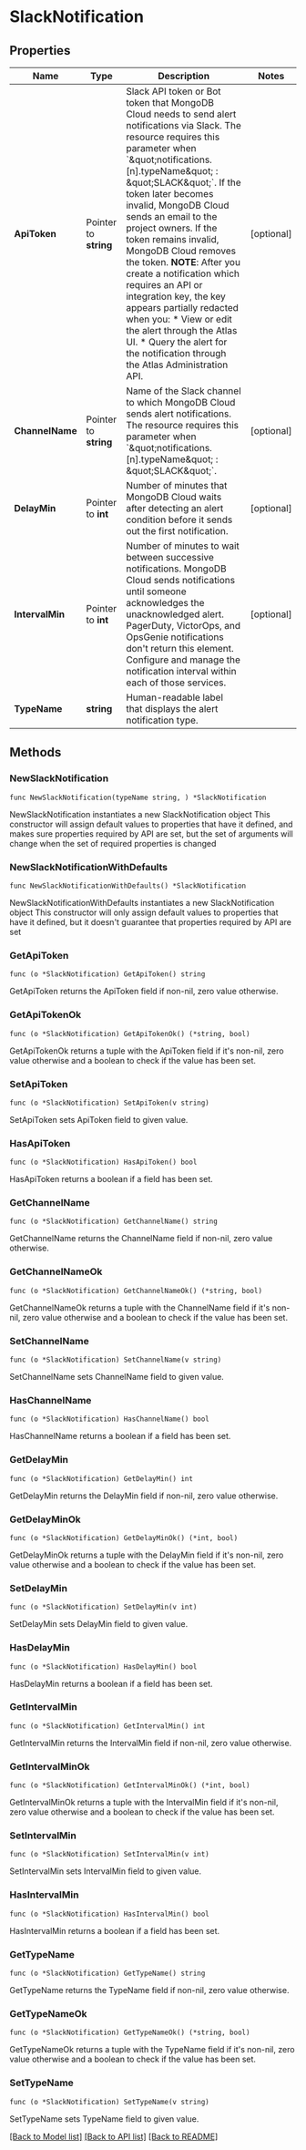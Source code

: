 # SlackNotification

## Properties

Name | Type | Description | Notes
------------ | ------------- | ------------- | -------------
**ApiToken** | Pointer to **string** | Slack API token or Bot token that MongoDB Cloud needs to send alert notifications via Slack. The resource requires this parameter when &#x60;\&quot;notifications.[n].typeName\&quot; : \&quot;SLACK\&quot;&#x60;. If the token later becomes invalid, MongoDB Cloud sends an email to the project owners. If the token remains invalid, MongoDB Cloud removes the token.   **NOTE**: After you create a notification which requires an API or integration key, the key appears partially redacted when you:  * View or edit the alert through the Atlas UI.  * Query the alert for the notification through the Atlas Administration API. | [optional] 
**ChannelName** | Pointer to **string** | Name of the Slack channel to which MongoDB Cloud sends alert notifications. The resource requires this parameter when &#x60;\&quot;notifications.[n].typeName\&quot; : \&quot;SLACK\&quot;&#x60;. | [optional] 
**DelayMin** | Pointer to **int** | Number of minutes that MongoDB Cloud waits after detecting an alert condition before it sends out the first notification. | [optional] 
**IntervalMin** | Pointer to **int** | Number of minutes to wait between successive notifications. MongoDB Cloud sends notifications until someone acknowledges the unacknowledged alert.  PagerDuty, VictorOps, and OpsGenie notifications don&#39;t return this element. Configure and manage the notification interval within each of those services. | [optional] 
**TypeName** | **string** | Human-readable label that displays the alert notification type. | 

## Methods

### NewSlackNotification

`func NewSlackNotification(typeName string, ) *SlackNotification`

NewSlackNotification instantiates a new SlackNotification object
This constructor will assign default values to properties that have it defined,
and makes sure properties required by API are set, but the set of arguments
will change when the set of required properties is changed

### NewSlackNotificationWithDefaults

`func NewSlackNotificationWithDefaults() *SlackNotification`

NewSlackNotificationWithDefaults instantiates a new SlackNotification object
This constructor will only assign default values to properties that have it defined,
but it doesn't guarantee that properties required by API are set

### GetApiToken

`func (o *SlackNotification) GetApiToken() string`

GetApiToken returns the ApiToken field if non-nil, zero value otherwise.

### GetApiTokenOk

`func (o *SlackNotification) GetApiTokenOk() (*string, bool)`

GetApiTokenOk returns a tuple with the ApiToken field if it's non-nil, zero value otherwise
and a boolean to check if the value has been set.

### SetApiToken

`func (o *SlackNotification) SetApiToken(v string)`

SetApiToken sets ApiToken field to given value.

### HasApiToken

`func (o *SlackNotification) HasApiToken() bool`

HasApiToken returns a boolean if a field has been set.

### GetChannelName

`func (o *SlackNotification) GetChannelName() string`

GetChannelName returns the ChannelName field if non-nil, zero value otherwise.

### GetChannelNameOk

`func (o *SlackNotification) GetChannelNameOk() (*string, bool)`

GetChannelNameOk returns a tuple with the ChannelName field if it's non-nil, zero value otherwise
and a boolean to check if the value has been set.

### SetChannelName

`func (o *SlackNotification) SetChannelName(v string)`

SetChannelName sets ChannelName field to given value.

### HasChannelName

`func (o *SlackNotification) HasChannelName() bool`

HasChannelName returns a boolean if a field has been set.

### GetDelayMin

`func (o *SlackNotification) GetDelayMin() int`

GetDelayMin returns the DelayMin field if non-nil, zero value otherwise.

### GetDelayMinOk

`func (o *SlackNotification) GetDelayMinOk() (*int, bool)`

GetDelayMinOk returns a tuple with the DelayMin field if it's non-nil, zero value otherwise
and a boolean to check if the value has been set.

### SetDelayMin

`func (o *SlackNotification) SetDelayMin(v int)`

SetDelayMin sets DelayMin field to given value.

### HasDelayMin

`func (o *SlackNotification) HasDelayMin() bool`

HasDelayMin returns a boolean if a field has been set.

### GetIntervalMin

`func (o *SlackNotification) GetIntervalMin() int`

GetIntervalMin returns the IntervalMin field if non-nil, zero value otherwise.

### GetIntervalMinOk

`func (o *SlackNotification) GetIntervalMinOk() (*int, bool)`

GetIntervalMinOk returns a tuple with the IntervalMin field if it's non-nil, zero value otherwise
and a boolean to check if the value has been set.

### SetIntervalMin

`func (o *SlackNotification) SetIntervalMin(v int)`

SetIntervalMin sets IntervalMin field to given value.

### HasIntervalMin

`func (o *SlackNotification) HasIntervalMin() bool`

HasIntervalMin returns a boolean if a field has been set.

### GetTypeName

`func (o *SlackNotification) GetTypeName() string`

GetTypeName returns the TypeName field if non-nil, zero value otherwise.

### GetTypeNameOk

`func (o *SlackNotification) GetTypeNameOk() (*string, bool)`

GetTypeNameOk returns a tuple with the TypeName field if it's non-nil, zero value otherwise
and a boolean to check if the value has been set.

### SetTypeName

`func (o *SlackNotification) SetTypeName(v string)`

SetTypeName sets TypeName field to given value.



[[Back to Model list]](../README.md#documentation-for-models) [[Back to API list]](../README.md#documentation-for-api-endpoints) [[Back to README]](../README.md)


